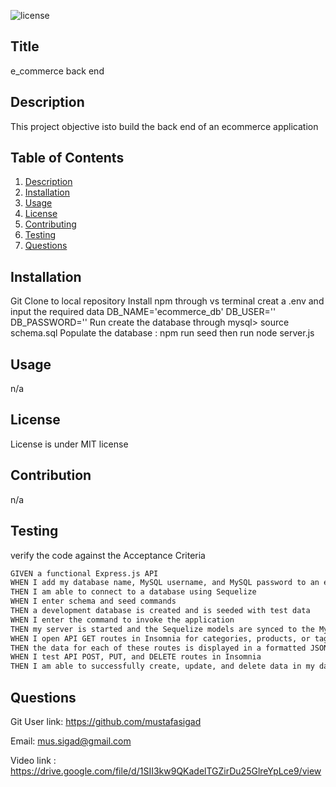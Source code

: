 
![license](https://img.shields.io/badge/License-MIT-yellow.svg)
## Title
e_commerce back end
  
## Description 

This project objective isto build the back end of an ecommerce application 
## Table of Contents

1. [Description](#description) 
2. [Installation](#installation) 
3. [Usage](#usage) 
4. [License](#license)
5. [Contributing](#contribution)
6. [Testing](#testing)
7. [Questions](#questions) 

## Installation
Git Clone to local repository
Install npm  through vs terminal 
creat a .env and input the required data 
 DB_NAME='ecommerce_db'
DB_USER=''
DB_PASSWORD=''
Run create the database through mysql> source schema.sql
Populate the database : npm run seed
then run node server.js  

## Usage 
n/a

## License
License is under MIT license 

## Contribution
n/a

## Testing
verify the code against the Acceptance Criteria
```md
GIVEN a functional Express.js API
WHEN I add my database name, MySQL username, and MySQL password to an environment variable file
THEN I am able to connect to a database using Sequelize
WHEN I enter schema and seed commands
THEN a development database is created and is seeded with test data
WHEN I enter the command to invoke the application
THEN my server is started and the Sequelize models are synced to the MySQL database
WHEN I open API GET routes in Insomnia for categories, products, or tags
THEN the data for each of these routes is displayed in a formatted JSON
WHEN I test API POST, PUT, and DELETE routes in Insomnia
THEN I am able to successfully create, update, and delete data in my database
```

## Questions

Git User link: https://github.com/mustafasigad  

Email: mus.sigad@gmail.com  

Video link : https://drive.google.com/file/d/1SII3kw9QKadelTGZirDu25GlreYpLce9/view
